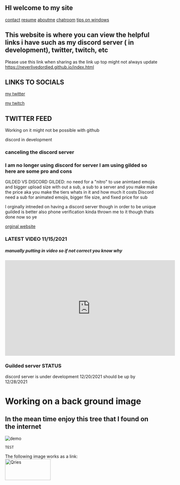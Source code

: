 ## HI welcome to my site 
[contact](https://neverlivedordied.github.io/contact.github.io/index.html)   [resume](https://neverlivedordied.github.io/resume/index.html)   [aboutme](https://neverlivedordied.github.io/About-Me/index.html)   [chatroom](https://neverlivedordied.github.io/chatroom/index.html) [tips on windows](https://neverlivedordied.github.io/tipsandtricks/index.html)

 
## This website is where you can view the helpful links i have such as my discord server ( in development), twitter, twitch, etc

Please use this link when sharing as the link up top might not always update  https://neverlivedordied.github.io/index.html


## LINKS TO SOCIALS



[my twitter](https://twitter.com/neverlivedied)


[my twitch](https://www.twitch.tv/theminebrothers3)

## TWITTER FEED
Working on it
might not be possible with github





discord in development
### canceling the discord server


### I am no longer using discord for server I am using gilded so here are some pro and cons
GILDED VS DISCORD
GILDED: no need for a "nitro" to use animtaed emojis and bigger upload size with out a sub, a sub to a server and you make make the price aka you make the tiers whats in it and how much it costs 
Discord need a sub for animated emojis, bigger file size, and fixed price for sub 

I orginally intneded on having a discord server though in order to be unique guilded is better also phone verification kinda thrown me to it though thats done now so ye 

[orginal website](https://www.eurofan740.wixsite.com/website)


### LATEST VIDEO 11/15/2021
##### manually putting in video so if not correct you know why
<p align="(center)">
<iframe width="560" height="315" src="https://www.youtube.com/embed/_pz0oXEuMo8" title="YouTube video player" frameborder="0" allow="accelerometer; autoplay; clipboard-write; encrypted-media; gyroscope; picture-in-picture" allowfullscreen></iframe>
</p>



### Guilded server STATUS
discord server is under development 12/20/2021
should be up by 12/28/2021


  

<body>
  <div>
   <h1> Working on a back ground image </h1>
   <h2>In the mean time enjoy this tree that I found on the internet</h2>
   <img src="https://neverlivedordied.github.io/images/4.jpg" alt="demo">
  <div>

   
   
   
   
    TEST
 <head>
      <title>CLICK PICTURE </title>
   </head>
   <body>
      The following image works as a link:<br>
      <a href="https://neverlivedordied.github.io/chatroom/index.html/">
         <img alt="Qries" src="https://www.qries.com/images/banner_logo.png"
         width=150" height="70">
      </a>
   </body>
</html>
